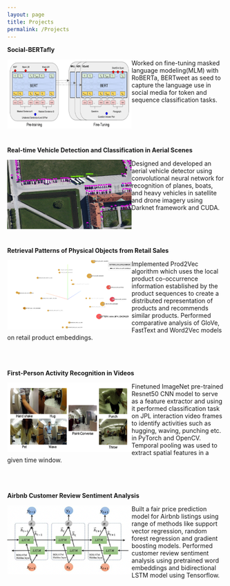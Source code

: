 ```yaml
---
layout: page
title: Projects
permalink: /Projects
---
```

__Social-BERTafly__ <br>
<p class="full-width"><img src="/public/pic010.jpg" style="width:18rem;height:10rem" align="left"/></p>
Worked on fine-tuning masked language modeling(MLM) with RoBERTa, BERTweet as seed to capture
the language use in social media for token and sequence classification tasks. <br><br><br><br><br><br>

__Real-time Vehicle Detection and Classification in Aerial Scenes__ <br>
<p class="full-width"><img src="/public/pic006.jpg" style="width:18rem;height:10rem" align="left"/></p>
Designed and developed an aerial vehicle detector using convolutional neural network for recognition of planes, boats, and heavy vehicles in satellite and drone imagery using Darknet framework and CUDA. <br><br><br><br><br>

__Retrieval Patterns of Physical Objects from Retail Sales__ <br>
<p class="full-width"><img src="/public/pic008.jpg" style="width:18rem;height:10rem" align="left"/></p>
Implemented Prod2Vec algorithm which uses the local product co-occurrence information established by the product sequences to create a distributed representation of products and recommends similar products. Performed comparative analysis of GloVe, FastText and Word2Vec models on retail product embeddings. <br><br><br><br>

__First-Person Activity Recognition in Videos__ <br>
<p class="full-width"><img src="/public/pic009.jpg" style="width:18rem;height:10rem" align="left"/></p>
Finetuned ImageNet pre-trained Resnet50 CNN model to serve as a feature extractor and using it performed classification task on JPL interaction video frames to identify activities such as hugging, waving, punching etc. in PyTorch and OpenCV. Temporal pooling was used to extract spatial features in a given time window. <br><br><br><br>

__Airbnb Customer Review Sentiment Analysis__ <br>
<p class="full-width"><img src="/public/pic007.jpg" style="width:18rem;height:10rem" align="left"/></p>
Built a fair price prediction model for Airbnb listings using range of methods like support vector regression, random forest regression and gradient boosting models. Performed customer review sentiment analysis using pretrained word embeddings and bidirectional LSTM model using Tensorflow. <br><br><br><br><br>
